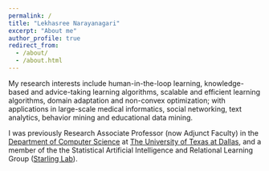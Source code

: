 ```yaml
---
permalink: /
title: "Lekhasree Narayanagari"
excerpt: "About me"
author_profile: true
redirect_from: 
  - /about/
  - /about.html
---
```


My research interests include human-in-the-loop learning, knowledge-based and advice-taking learning algorithms, scalable and efficient learning algorithms, domain adaptation and non-convex optimization; with applications in large-scale medical informatics, social networking, text analytics, behavior mining and educational data mining.

I was previously Research Associate Professor (now Adjunct Faculty) in the [Department of Computer Science](https://cs.utdallas.edu/) at [The University of Texas at Dallas](https://www.utdallas.edu/), and a member of the the Statistical Artificial Intelligence and Relational Learning Group ([Starling Lab](https://starling.utdallas.edu/)).
